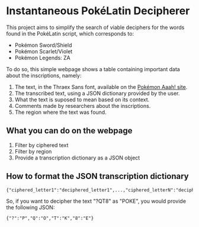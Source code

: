 # Instantaneous PokéLatin Decipherer

This project aims to simplify the search of viable deciphers for the words found in the PokéLatin script, which corresponds to:

- Pokémon Sword/Shield
- Pokémon Scarlet/Violet
- Pokémon Legends: ZA

To do so, this simple webpage shows a table containing important data about the inscriptions, namely:

1. The text, in the Thraex Sans font, available on the [Pokémon Aaah! site](https://www.pokemonaaah.net/artsyfartsy/fonts/).
2. The transcribed text, using a JSON dictionary provided by the user.
3. What the text is suposed to mean based on its context.
4. Comments made by researchers about the inscriptions.
5. The region where the text was found.

## What you can do on the webpage

1. Filter by ciphered text
2. Filter by region
3. Provide a transcription dictionary as a JSON object

## How to format the JSON transcription dictionary

```
{"ciphered_letter1":"deciphered_letter1",...,"ciphered_letterN":"deciphered_letterN"}
```

So, if you want to decipher the text "?QT8" as "POKE", you would provide the following JSON:

```
{"?":"P","Q":"O","T":"K","8":"E"}
```